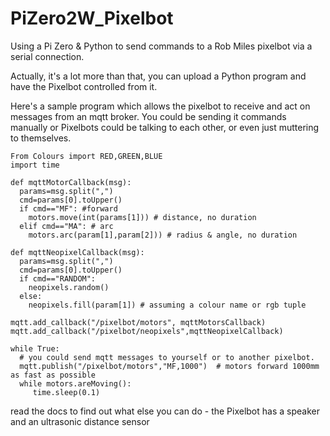 # PiZero2W_Pixelbot

Using a Pi Zero &amp; Python to send commands to a Rob Miles pixelbot via a serial connection.

Actually, it's a lot more than that, you can upload a Python program and have the Pixelbot controlled from it.

Here's a sample program which allows the pixelbot to receive and act on messages from an mqtt broker. You could be sending it commands manually or Pixelbots could be talking to each other, or even just muttering to themselves.

```
From Colours import RED,GREEN,BLUE
import time

def mqttMotorCallback(msg):
  params=msg.split(",")
  cmd=params[0].toUpper()
  if cmd=="MF": #forward
    motors.move(int(params[1])) # distance, no duration
  elif cmd=="MA": # arc
    motors.arc(param[1],param[2])) # radius & angle, no duration

def mqttNeopixelCallback(msg):
  params=msg.split(",")
  cmd=params[0].toUpper()
  if cmd=="RANDOM":
    neopixels.random()
  else:
    neopixels.fill(param[1]) # assuming a colour name or rgb tuple

mqtt.add_callback("/pixelbot/motors", mqttMotorsCallback)
mqtt.add_callback("/pixelbot/neopixels",mqttNeopixelCallback)

while True:
  # you could send mqtt messages to yourself or to another pixelbot.
  mqtt.publish("/pixelbot/motors","MF,1000")  # motors forward 1000mm as fast as possible
  while motors.areMoving():
     time.sleep(0.1)
```

read the docs to find out what else you can do - the Pixelbot has a speaker and an ultrasonic distance sensor


  




```
